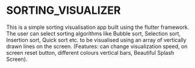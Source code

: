 # SORTING_VISUALIZER
 This is a simple sorting visualisation app built using the flutter framework. The user can select sorting  algorithms like Bubble sort, Selection sort, Insertion sort, Quick sort etc. to be visualised using an  array of vertically drawn lines on the screen. (Features: can change visualization speed, on screen  reset button, different colours vertical bars, Beautiful Splash Screen).
